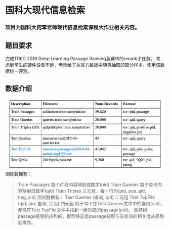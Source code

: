 # 国科大现代信息检索
### 项目为国科大何苯老师现代信息检索课程大作业相关内容。
## 题目要求
完成TREC 2019 Deep Learning Passage Ranking竞赛中的rerank子任务。
考虑到学生的硬件设备不足，老师给了从官方数据中随机抽取的部分样本，使用该数据统一评测。
## 数据介绍
![image](https://github.com/Wang-kaifei/UCAS_IR/blob/main/IMG/data.png)
训练数据有：
>Train Passages 每个片段内容映射成数字(pid)
>Train Queries 每个查询内容映射成数字(qid)
>Train Triples 三元组，每一行为(pid, pos_qid, neg_qid)
测试数据有：
>Test Queries (查询, qid) 二元组
>Test TopFile (qid, pid, 查询, 片段) 四元组
对于每个在Test Queries文件中的查询(qid)，都能在Test TopFile文件中找到一组对应的passage(pid)。
而这组passage是随机排列的，模型将这组passage按照与该查询的相关度从高到低排序。
